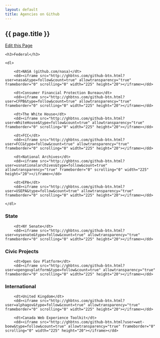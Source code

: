 ```yaml
---
layout: default
title: Agencies on Github
---
```


<!-- Going with HTML instead of Markdown so we can have the rad GitHub badges -->

<h2>{{ page.title }}</h2>

<a class="btn btn-mini pull-right forkModalTrigger" href="https://github.com/lukecharde/govgit">Edit this Page</a>

<div class="on-github row-fluid">  

  <div class="span4">

	<h3>Federal</h3> 

	<dl>

		<dt>NASA (github.com/nasa)</dt>
		<dd><iframe src="http://ghbtns.com/github-btn.html?user=nasa&type=follow&count=true" allowtransparency="true" frameborder="0" scrolling="0" width="225" height="20"></iframe></dd>	

		<dt>Consumer Financial Protection Bureau</dt>
		<dd><iframe src="http://ghbtns.com/github-btn.html?user=CFPB&type=follow&count=true" allowtransparency="true" frameborder="0" scrolling="0" width="225" height="20"></iframe></dd>

		<dt>The White House</dt>
		<dd><iframe src="http://ghbtns.com/github-btn.html?user=WhiteHouse&type=follow&count=true" allowtransparency="true" frameborder="0" scrolling="0" width="225" height="20"></iframe></dd>

		<dt>FCC</dt>
		<dd><iframe src="http://ghbtns.com/github-btn.html?user=FCC&type=follow&count=true" allowtransparency="true" frameborder="0" scrolling="0" width="225" height="20"></iframe></dd>	

		<dt>National Archives</dt>
		<dd><iframe src="http://ghbtns.com/github-btn.html?user=usnationalarchives&type=follow&count=true" allowtransparency="true" frameborder="0" scrolling="0" width="225" height="20"></iframe></dd>			

		<dt>EPA</dt>
		<dd><iframe src="http://ghbtns.com/github-btn.html?user=USEPA&type=follow&count=true" allowtransparency="true" frameborder="0" scrolling="0" width="225" height="20"></iframe></dd>						

	</dl>

  </div>

  <div class="span4">

  <h3>State</h3>

		<dt>NY Senate</dt>
		<dd><iframe src="http://ghbtns.com/github-btn.html?user=nysenate&type=follow&count=true" allowtransparency="true" frameborder="0" scrolling="0" width="225" height="20"></iframe></dd>	  

  <h3>Civic Projects</h3>	

		<dt>Open Gov Platform</dt>
		<dd><iframe src="http://ghbtns.com/github-btn.html?user=opengovplatform&type=follow&count=true" allowtransparency="true" frameborder="0" scrolling="0" width="225" height="20"></iframe></dd>	  

  </div>

  <div class="span4">

  <h3>International</h3>

		<dt>United Kingdom</dt>
		<dd><iframe src="http://ghbtns.com/github-btn.html?user=alphagov&type=follow&count=true" allowtransparency="true" frameborder="0" scrolling="0" width="225" height="20"></iframe></dd>	

		<dt>Canada Web Experience Toolkit</dt>
		<dd><iframe src="http://ghbtns.com/github-btn.html?user=wet-boew&type=follow&count=true" allowtransparency="true" frameborder="0" scrolling="0" width="225" height="20"></iframe></dd>			


  </div>


</div>

